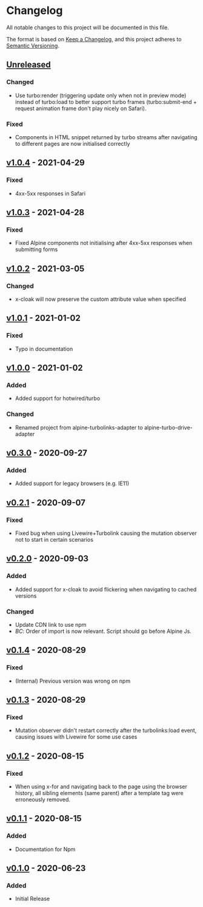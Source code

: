 # Changelog

All notable changes to this project will be documented in this file.

The format is based on [Keep a Changelog](https://keepachangelog.com/en/1.0.0/),
and this project adheres to [Semantic Versioning](https://semver.org/spec/v2.0.0.html).

## [Unreleased]
### Changed
- Use turbo:render (triggering update only when not in preview mode) instead of turbo:load to better support turbo frames (turbo:submit-end + request animation frame don't play nicely on Safari).

### Fixed
- Components in HTML snippet returned by turbo streams after navigating to different pages are now initialised correctly

## [v1.0.4] - 2021-04-29

### Fixed

-   4xx-5xx responses in Safari

## [v1.0.3] - 2021-04-28

### Fixed

-   Fixed Alpine components not initialising after 4xx-5xx responses when submitting forms

## [v1.0.2] - 2021-03-05

### Changed

-   x-cloak will now preserve the custom attribute value when specified

## [v1.0.1] - 2021-01-02

### Fixed

-   Typo in documentation

## [v1.0.0] - 2021-01-02

### Added

-   Added support for hotwired/turbo

### Changed

-   Renamed project from alpine-turbolinks-adapter to alpine-turbo-drive-adapter

## [v0.3.0] - 2020-09-27

### Added

-   Added support for legacy browsers (e.g. IE11)

## [v0.2.1] - 2020-09-07

### Fixed

-   Fixed bug when using Livewire+Turbolink causing the mutation observer not to start in certain scenarios

## [v0.2.0] - 2020-09-03

### Added

-   Added support for x-cloak to avoid flickering when navigating to cached versions

### Changed

-   Update CDN link to use npm
-   _BC_: Order of import is now relevant. Script should go before Alpine Js.

## [v0.1.4] - 2020-08-29

### Fixed

-   (Internal) Previous version was wrong on npm

## [v0.1.3] - 2020-08-29

### Fixed

-   Mutation observer didn't restart correctly after the turbolinks:load event, causing issues with Livewire for some use cases

## [v0.1.2] - 2020-08-15

### Fixed

-   When using x-for and navigating back to the page using the browser history, all sibling elements (same parent) after a template tag were erroneously removed.

## [v0.1.1] - 2020-08-15

### Added

-   Documentation for Npm

## [v0.1.0] - 2020-06-23

### Added

-   Initial Release

[Unreleased]: https://github.com/SimoTod/alpine-turbo-drive-adapter/compare/vv1.0.4...HEAD

[v1.0.4]: https://github.com/SimoTod/alpine-turbo-drive-adapter/compare/v1.0.3...vv1.0.4

[v1.0.3]: https://github.com/SimoTod/alpine-turbo-drive-adapter/compare/v1.0.2...v1.0.3

[v1.0.2]: https://github.com/SimoTod/alpine-turbo-drive-adapter/compare/v1.0.1...v1.0.2

[v1.0.1]: https://github.com/SimoTod/alpine-turbo-drive-adapter/compare/v1.0.0...v1.0.1

[v1.0.0]: https://github.com/SimoTod/alpine-turbo-drive-adapter/compare/v0.3.0...v1.0.0

[v0.3.0]: https://github.com/SimoTod/alpine-turbo-drive-adapter/compare/v0.2.1...v0.3.0

[v0.2.1]: https://github.com/SimoTod/alpine-turbo-drive-adapter/compare/v0.2.0...v0.2.1

[v0.2.0]: https://github.com/SimoTod/alpine-turbo-drive-adapter/compare/v0.1.4...v0.2.0

[v0.1.4]: https://github.com/SimoTod/alpine-turbo-drive-adapter/compare/v0.1.3...v0.1.4

[v0.1.3]: https://github.com/SimoTod/alpine-turbo-drive-adapter/compare/v0.1.2...v0.1.3

[v0.1.2]: https://github.com/SimoTod/alpine-turbo-drive-adapter/compare/v0.1.1...v0.1.2

[v0.1.1]: https://github.com/SimoTod/alpine-turbo-drive-adapter/compare/v0.1.0...v0.1.1

[v0.1.0]: https://github.com/SimoTod/alpine-turbo-drive-adapter/releases/tag/v0.1.0
